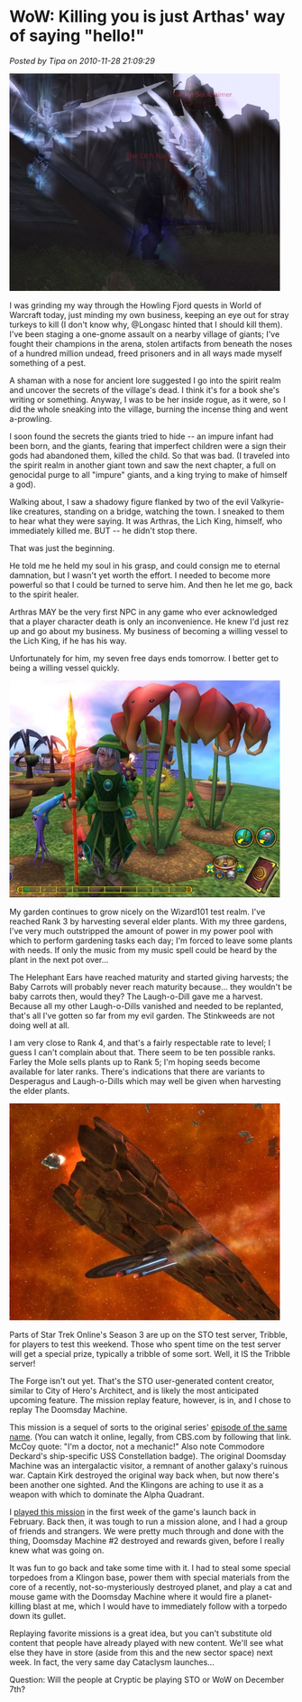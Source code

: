 # WoW: Killing you is just Arthas' way of saying "hello!"

*Posted by Tipa on 2010-11-28 21:09:29*

[![](../uploads/2010/11/WoW-2010-11-28-14-42-02-97-480x385.jpg "Arthas glowers over Northrend from the spirit realm")](../uploads/2010/11/WoW-2010-11-28-14-42-02-97.jpg)

I was grinding my way through the Howling Fjord quests in World of Warcraft today, just minding my own business, keeping an eye out for stray turkeys to kill (I don't know why, @Longasc hinted that I should kill them). I've been staging a one-gnome assault on a nearby village of giants; I've fought their champions in the arena, stolen artifacts from beneath the noses of a hundred million undead, freed prisoners and in all ways made myself something of a pest.

A shaman with a nose for ancient lore suggested I go into the spirit realm and uncover the secrets of the village's dead. I think it's for a book she's writing or something. Anyway, I was to be her inside rogue, as it were, so I did the whole sneaking into the village, burning the incense thing and went a-prowling.

I soon found the secrets the giants tried to hide -- an impure infant had been born, and the giants, fearing that imperfect children were a sign their gods had abandoned them, killed the child. So that was bad. (I traveled into the spirit realm in another giant town and saw the next chapter, a full on genocidal purge to all "impure" giants, and a king trying to make of himself a god).

Walking about, I saw a shadowy figure flanked by two of the evil Valkyrie-like creatures, standing on a bridge, watching the town. I sneaked to them to hear what they were saying. It was Arthras, the Lich King, himself, who immediately killed me. BUT -- he didn't stop there.

That was just the beginning.

He told me he held my soul in his grasp, and could consign me to eternal damnation, but I wasn't yet worth the effort. I needed to become more powerful so that I could be turned to serve him. And then he let me go, back to the spirit healer.

Arthras MAY be the very first NPC in any game who ever acknowledged that a player character death is only an inconvenience. He knew I'd just rez up and go about my business. My business of becoming a willing vessel to the Lich King, if he has his way.

Unfortunately for him, my seven free days ends tomorrow. I better get to being a willing vessel quickly.

[![](../uploads/2010/11/WizardGraphicalClient-2010-11-28-20-15-56-87-480x384.jpg "Helephant ears smell better than they hear")](../uploads/2010/11/WizardGraphicalClient-2010-11-28-20-15-56-87.jpg)

My garden continues to grow nicely on the Wizard101 test realm. I've reached Rank 3 by harvesting several elder plants. With my three gardens, I've very much outstripped the amount of power in my power pool with which to perform gardening tasks each day; I'm forced to leave some plants with needs. If only the music from my music spell could be heard by the plant in the next pot over...

The Helephant Ears have reached maturity and started giving harvests; the Baby Carrots will probably never reach maturity because... they wouldn't be baby carrots then, would they? The Laugh-o-Dill gave me a harvest. Because all my other Laugh-o-Dills vanished and needed to be replanted, that's all I've gotten so far from my evil garden. The Stinkweeds are not doing well at all.

I am very close to Rank 4, and that's a fairly respectable rate to level; I guess I can't complain about that. There seem to be ten possible ranks. Farley the Mole sells plants up to Rank 5; I'm hoping seeds become available for later ranks. There's indications that there are variants to Desperagus and Laugh-o-Dills which may well be given when harvesting the elder plants.

[![](../uploads/2010/11/GameClient-2010-11-27-23-53-59-32-480x384.jpg "The Doomsday Device")](../uploads/2010/11/GameClient-2010-11-27-23-53-59-32.jpg)

Parts of Star Trek Online's Season 3 are up on the STO test server, Tribble, for players to test this weekend. Those who spent time on the test server will get a special prize, typically a tribble of some sort. Well, it IS the Tribble server!

The Forge isn't out yet. That's the STO user-generated content creator, similar to City of Hero's Architect, and is likely the most anticipated upcoming feature. The mission replay feature, however, is in, and I chose to replay The Doomsday Machine.

This mission is a sequel of sorts to the original series' [episode of the same name](http://t.co/rTSzDw8). (You can watch it online, legally, from CBS.com by following that link. McCoy quote: "I'm a doctor, not a mechanic!" Also note Commodore Deckard's ship-specific USS Constellation badge). The original Doomsday Machine was an intergalactic visitor, a remnant of another galaxy's ruinous war. Captain Kirk destroyed the original way back when, but now there's been another one sighted. And the Klingons are aching to use it as a weapon with which to dominate the Alpha Quadrant.

I [played this mission](../index.php/2010/02/08/star-trek-online-one-week-later/) in the first week of the game's launch back in February. Back then, it was tough to run a mission alone, and I had a group of friends and strangers. We were pretty much through and done with the thing, Doomsday Machine #2 destroyed and rewards given, before I really knew what was going on.

It was fun to go back and take some time with it. I had to steal some special torpedoes from a Klingon base, power them with special materials from the core of a recently, not-so-mysteriously destroyed planet, and play a cat and mouse game with the Doomsday Machine where it would fire a planet-killing blast at me, which I would have to immediately follow with a torpedo down its gullet.

Replaying favorite missions is a great idea, but you can't substitute old content that people have already played with new content. We'll see what else they have in store (aside from this and the new sector space) next week. In fact, the very same day Cataclysm launches...

Question: Will the people at Cryptic be playing STO or WoW on December 7th?

